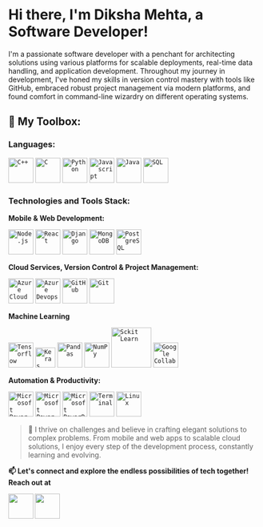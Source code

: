 # Hi there, I'm Diksha Mehta, a Software Developer!

I'm a passionate software developer with a penchant for architecting solutions using various platforms for scalable deployments, real-time data handling, and application development. Throughout my journey in development, I've honed my skills in version control mastery with tools like GitHub, embraced robust project management via modern platforms, and found comfort in command-line wizardry on different operating systems.

## 🚀 My Toolbox:

### Languages:

<code><img width="50x" src="https://img.icons8.com/color/2x/c-plus-plus-logo.png" title="C++"/></code>
<code><img width="50x" src="https://img.icons8.com/color/2x/c-programming.png" title="C"/></code>
<code><img width="50x" src="https://img.icons8.com/?size=100&id=13441&format=png&color=000000"  title="Python"/></code>
<code><img width="50px" src="https://img.icons8.com/color/2x/javascript.png" title="Javascript"/></code>
<code><img width="50px" src="https://img.icons8.com/color/2x/java-coffee-cup-logo.png" title="Java"/></code>
<code><img width="50px" src="https://img.icons8.com/?size=100&id=J6KcaRLsTgpZ&format=png&color=000000" title="SQL"/></code>
<!-- <code><img width="50x" src="https://img.icons8.com/color/2x/typescript.png" title="Typescript"/></code> -->

### Technologies and Tools Stack:

**Mobile & Web Development:**

<code><img width="50px" src="https://img.icons8.com/color/2x/nodejs.png" title="Node.js"/></code>
<code><img width="50px" src="https://img.icons8.com/?size=100&id=asWSSTBrDlTW&format=png&color=000000" title="React" /></code>
<code><img width="50px" src="https://img.icons8.com/?size=100&id=qV-JzWYl9dzP&format=png&color=000000" title="Django"/></code>
<code><img width="50px" src="https://img.icons8.com/?size=100&id=bosfpvRzNOG8&format=png&color=000000" title="MongoDB"/></code>
<code><img width="50px" src="https://img.icons8.com/?size=100&id=38561&format=png&color=000000" title="PostgreSQL"/></code>

**Cloud Services, Version Control & Project Management:**

<code><img width="50px" src="https://img.icons8.com/fluency/452/azure-1.png" title="Azure Cloud"/></code>
<code><img width="50px" src="https://img.icons8.com/?size=100&id=lWL5zqQfa1pO&format=png&color=000000" title="Azure Devops"/></code>
<code><img width="50px" src="https://img.icons8.com/fluent/2x/github.png" title="GitHub"/></code>
<code><img width="50px" src="https://img.icons8.com/color/2x/git.png" title="Git"/></code>

**Machine Learning**

<code><img width="50px" src="https://img.icons8.com/?size=100&id=n3QRpDA7KZ7P&format=png&color=000000" title="Tensorflow"/></code>
<code><img width="40px" src="https://t0.gstatic.com/faviconV2?client=SOCIAL&type=FAVICON&fallback_opts=TYPE,SIZE,URL&url=http://keras.io&size=40" title="Keras"/></code>
<code><img width="50px" src="https://img.icons8.com/?size=100&id=xSkewUSqtErH&format=png&color=000000" title="Pandas"/></code>
<code><img width="50px" src="https://img.icons8.com/?size=100&id=aR9CXyMagKIS&format=png&color=000000" title="NumPy"/></code>
<code><img width="80px" src="https://scikit-learn.org/stable/_static/scikit-learn-logo-small.png" title="Sckit Learn"/></code>
<code><img width="50px" src="https://img.icons8.com/?size=100&id=lOqoeP2Zy02f&format=png&color=000000" title="Google Collab"/></code>

**Automation & Productivity:**

<code><img width="50px" src="https://img.icons8.com/fluent/96/microsoft-power-apps-2020.png" title="Microsoft Power Apps"/></code>
<code><img width="50px" src="https://img.icons8.com/fluent/96/microsoft-power-automate-2020.png" title="Microsoft Power Automate"/></code>
<code><img width="50px" src="https://img.icons8.com/?size=100&id=Ny0t2MYrJ70p&format=png&color=000000" title="Microsoft PowerBi"/></code>
<code><img width="50px" src="https://img.icons8.com/fluent/96/console.png" title="Terminal"/></code>
<code><img width="50px" src="https://img.icons8.com/color/2x/linux.png" title="Linux"/></code>

> 🌟 I thrive on challenges and believe in crafting elegant solutions to complex problems. From mobile and web apps to scalable cloud solutions, I enjoy every step of the development process, constantly learning and evolving.
<!--
---

<img src="https://github-readme-stats.vercel.app/api?username=jainayu&show_icons=true&bg_color=204886,3967A2,204886&title_color=091441&text_color=ffffff&icon_color=091441" width="420" /> <img src="http://github-readme-streak-stats.herokuapp.com?user=jainayu&theme=dark&background=204886&border=FFFFFF&stroke=FFFFFF&ring=0D1D4D&currStreakNum=0D1D4D&sideNums=FFFFFF&currStreakLabel=0D1D4D&sideLabels=FFFFFF&dates=FFFFFF&fire=0D1D4D" width="420" />

---
-->
**📫 Let's connect and explore the endless possibilities of tech together! Reach out at**

<a href="https://www.linkedin.com/in/dikshamehta4214/">
  <img align="left" width="50px" src="https://img.icons8.com/plasticine/2x/linkedin.png" />
</a>
<a href = "mailto: dikshamehta4229@gmail.com">
  <img align="left" width="50px" src="https://img.icons8.com/plasticine/2x/gmail.png" />
</a>
<br>
